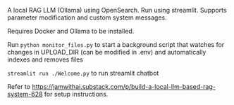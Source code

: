 A local RAG LLM (Ollama) using OpenSearch. Run using streamlit. Supports parameter modification and custom system messages.

Requires Docker and Ollama to be installed.

Run `python monitor_files.py` to start a background script that watches for changes in UPLOAD_DIR (can be modified in .env) and automatically indexes and removes files

`streamlit run ./Welcome.py` to run streamlit chatbot

Refer to https://jamwithai.substack.com/p/build-a-local-llm-based-rag-system-628 for setup instructions.

